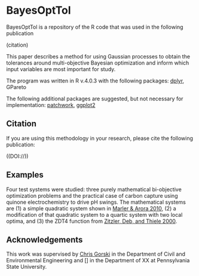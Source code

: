 # BayesOptTol
BayesOptTol is a repository of the R code that was used in the following publication

(citation)

This paper describes a method for using Gaussian processes to obtain the tolerances around multi-objective Bayesian optimization and inform which input variables are most important for study.

The program was written in R v.4.0.3 with the following packages: [dplyr](https://cran.r-project.org/web/packages/dplyr/index.html), GPareto

The following additional packages are suggested, but not necessary for implementation: [patchwork](https://cran.r-project.org/web/packages/patchwork/index.html), [ggplot2](https://cran.r-project.org/web/packages/ggplot2/index.html)

## Citation
If you are using this methodology in your research, please cite the following publication:

((DOI://))

## Examples
Four test systems were studied: three purely mathematical bi-objective optimization problems and the practical case of carbon capture using quinone electrochemistry to drive pH swings. The mathematical systems are (1) a simple quadratic system shown in [Marler & Arora 2010](https://doi.org/10.1007/s00158-009-0460-7), (2) a modification of that quadratic system to a quartic system with two local optima, and (3) the ZDT4 function from [Zitzler, Deb, and Thiele 2000](https://doi.org/10.1162/106365600568202).

## Acknowledgements
This work was supervised by [Chris Gorski](https://www.engr.psu.edu/ce/enve/gorski/) in the Department of Civil and Environmental Engineering and [] in the Department of XX at Pennsylvania State University.